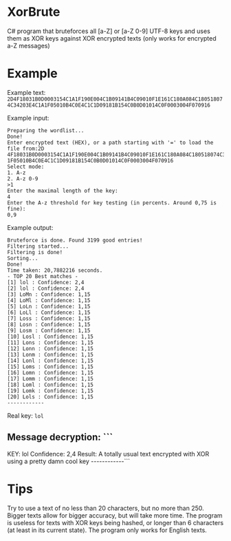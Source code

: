 # XorBrute

C# program that bruteforces all [a-Z] or [a-Z 0-9] UTF-8 keys and uses them as XOR keys against XOR encrypted texts (only works for encrypted a-Z messages)

# Example

Example text: `2D4F18031B0D0003154C1A1F190E004C1B09141B4C09010F1E161C180A084C180518074C34203E4C1A1F05010B4C0E4C1C1D09181B154C0B0D01014C0F0003004F070916`

Example input:
```
Preparing the wordlist...
Done!
Enter encrypted text (HEX), or a path starting with '=' to load the file from:2D
4F18031B0D0003154C1A1F190E004C1B09141B4C09010F1E161C180A084C180518074C34203E4C1A
1F05010B4C0E4C1C1D09181B154C0B0D01014C0F0003004F070916
Select mode:
1. A-z
2. A-z 0-9
>1
Enter the maximal length of the key:
4
Enter the A-z threshold for key testing (in percents. Around 0,75 is fine):
0,9
```

Example output:
```
Bruteforce is done. Found 3199 good entries!
Filtering started...
Filtering is done!
Sorting...
Done!
Time taken: 20,7882216 seconds.
- TOP 20 Best matches -
[1] lol : Confidence: 2,4
[2] lol : Confidence: 2,4
[3] LoMn : Confidence: 1,15
[4] LoMl : Confidence: 1,15
[5] LoLn : Confidence: 1,15
[6] LoLl : Confidence: 1,15
[7] Loss : Confidence: 1,15
[8] Losn : Confidence: 1,15
[9] Losm : Confidence: 1,15
[10] Losl : Confidence: 1,15
[11] Lons : Confidence: 1,15
[12] Lonn : Confidence: 1,15
[13] Lonm : Confidence: 1,15
[14] Lonl : Confidence: 1,15
[15] Loms : Confidence: 1,15
[16] Lomn : Confidence: 1,15
[17] Lomm : Confidence: 1,15
[18] Loml : Confidence: 1,15
[19] Lomk : Confidence: 1,15
[20] Lols : Confidence: 1,15
------------
```

Real key: `lol`

Message decryption: ```
------------
KEY: lol
Confidence: 2,4
Result: A totally usual text encrypted with XOR using a pretty damn cool key
------------```

# Tips

Try to use a text of no less than 20 characters, but no more than 250. Bigger texts allow for bigger accuracy, but will take more time. The program is useless for texts with XOR keys being hashed, or longer than 6 characters (at least in its current state). The program only works for English texts.